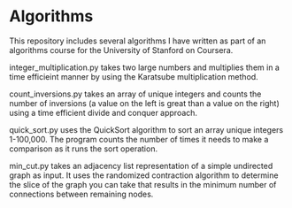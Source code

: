 # Algorithms
This repository includes several algorithms I have written as part of an algorithms course for the University of Stanford on Coursera.

integer_multiplication.py takes two large numbers and multiplies them in a time efficieint manner by using the Karatsube multiplication method.

count_inversions.py takes an array of unique integers and counts the number of inversions (a value on the left is great than a value on the right) using a time efficient divide and conquer approach.

quick_sort.py uses the QuickSort algorithm to sort an array unique integers 1-100,000. The program counts the number of times it needs to make a comparison as it runs the sort operation.

min_cut.py takes an adjacency list representation of a simple undirected graph as input. It uses the randomized contraction algorithm to determine the slice of the graph you can take that results in the minimum number of connections between remaining nodes. 
